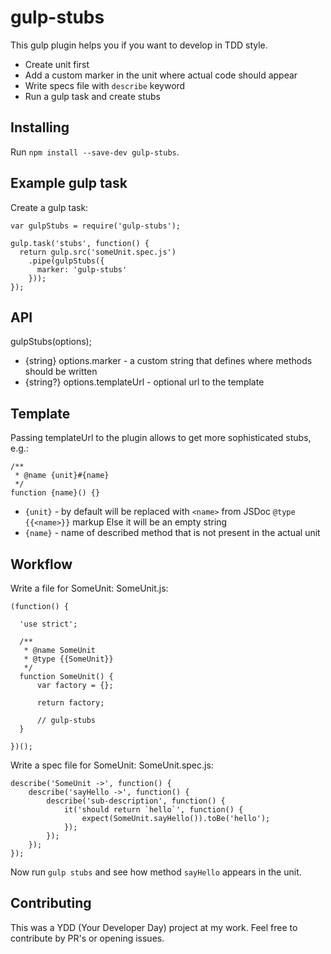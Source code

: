 # gulp-stubs

This gulp plugin helps you if you want to develop in TDD style.

* Create unit first
* Add a custom marker in the unit where actual code should appear
* Write specs file with `describe` keyword
* Run a gulp task and create stubs

## Installing

Run `npm install --save-dev gulp-stubs`.

## Example gulp task

Create a gulp task:
```
var gulpStubs = require('gulp-stubs');

gulp.task('stubs', function() {
  return gulp.src('someUnit.spec.js')
    .pipe(gulpStubs({
      marker: 'gulp-stubs'
    }));
});
```

## API
gulpStubs(options);
* {string} options.marker - a custom string that defines where methods should be written
* {string?} options.templateUrl - optional url to the template
 
## Template
Passing templateUrl to the plugin allows to get more sophisticated stubs, e.g.:
```
/**
 * @name {unit}#{name}
 */
function {name}() {}
```

* `{unit}` - by default will be replaced with `<name>` from JSDoc `@type {{<name>}}` markup
Else it will be an empty string
* `{name}` - name of described method that is not present in the actual unit

## Workflow

Write a file for SomeUnit: SomeUnit.js:
```
(function() {

  'use strict';
  
  /**
   * @name SomeUnit
   * @type {{SomeUnit}}
   */
  function SomeUnit() {
      var factory = {};
      
      return factory;
      
      // gulp-stubs
  }

})();

```

Write a spec file for SomeUnit: SomeUnit.spec.js:

```
describe('SomeUnit ->', function() {
    describe('sayHello ->', function() {
        describe('sub-description', function() {
            it('should return `hello`', function() {
                expect(SomeUnit.sayHello()).toBe('hello');
            });
        });
    });
});
```

Now run `gulp stubs` and see how method `sayHello` appears in the unit.

## Contributing
This was a YDD (Your Developer Day) project at my work.
Feel free to contribute by PR's or opening issues.
